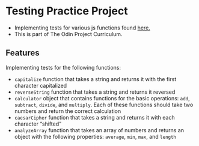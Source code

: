 # Testing Practice Project

- Implementing tests for various js functions found [here.](https://www.theodinproject.com/lessons/node-path-javascript-testing-practice)
- This is part of The Odin Project Curriculum.
## Features

Implementing tests for the following functions:

- `capitalize` function that takes a string and returns it with the first character capitalized
- `reverseString` function that takes a string and returns it reversed
- `calculator` object that contains functions for the basic operations: `add`, `subtract`, `divide`, and `multiply`. Each of these functions should take two numbers and return the correct calculation
- `caesarCipher` function that takes a string and returns it with each character “shifted”
- `analyzeArray` function that takes an array of numbers and returns an object with the following properties: `average`, `min`, `max`, and `length`
